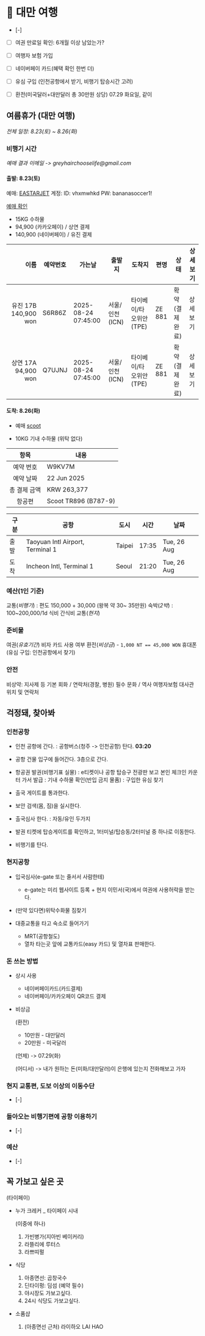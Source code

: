 # 󰏢 대만 여행




- [-] 

- [ ] 여권 만료일 확인: 6개월 이상 남았는가?
- [ ] 여행자 보험 가입
- [ ] 네이버페이 카드(혜택 확인 한번 더)
- [ ] 유심 구입 (인천공항에서 받기, 비행기 탑승시간 고려)
- [ ] 환전(미국달러+대만달러 총 30만원 상당) 07.29 화요일, 같이





## 여름휴가 (대만 여행)


_전체 일정: 8.23(토) ~ 8.26(화)_

### **비행기 시간**

_예매 결과 이메일 -> greyhairchooselife@gmail.com_

#### 출발: 8.23(토)

예매: [EASTARJET](https://main.eastarjet.com/)
계정: 
  ID: vhxmwhkd
  PW: bananasoccer1!

[예매 확인](https://www.eastarjet.com/newstar/PGWRA00001)

- 15KG 수하물
- 94,900 (카카오페이) / 상연 결제
- 140,900 (네이버페이) / 유진 결제

| 이름  | 예약번호   | 가는날                | 출발지            | 도착지                    | 편명     | 상태              | 상세보기   |
| -----:| ---------- | --------------------- | ----------------- | ------------------------- | -------- | ----------------- | ---------- |
| 유진 17B 140,900 won  | S6R86Z     | 2025-08-24 07:45:00   | 서울/인천 (ICN)   | 타이베이/타오위안 (TPE)   | ZE 881   | 확약 (결제완료)   | 상세보기   |
| 상연 17A  94,900 won | Q7UJNJ     | 2025-08-24 07:45:00   | 서울/인천 (ICN)   | 타이베이/타오위안 (TPE)   | ZE 881   | 확약 (결제완료)   | 상세보기   |


#### 도착: 8.26(화)

- 예매 [scoot](https://www.flyscoot.com/ko)

- 10KG 기내 수하물 (위탁 없다)

|     항목     | 내용                 |
|:------------:|----------------------|
|  예약 번호   | W9KV7M               |
|  예약 날짜   | 22 Jun 2025          |
| 총 결제 금액 | KRW 263,377          |
|    항공편    | Scoot TR896 (B787-9) |

| 구분 | 공항                             | 도시   | 시간  | 날짜        |
|------|----------------------------------|--------|-------|-------------|
| 출발 | Taoyuan Intl Airport, Terminal 1 | Taipei | 17:35 | Tue, 26 Aug |
| 도착 | Incheon Intl, Terminal 1         | Seoul  | 21:20 | Tue, 26 Aug |



### 예산(1인 기준)

교통(_비행기_) : 편도 150,000 + 30,000 (왕복 약 30~ 35만원)
숙박(_2박_)  : 100~200,000/1d
식비
간식비
교통(_현지_)
  

### 준비물

여권(_유효기간_)
비자
카드 사용 여부
환전(_비상금_) - `1,000 NT == 45,000 WON`
휴대폰(유심 구입: 인천공항에서 찾기)



### 안전

비상약: 지사제 등
기본 회화 / 연락처(경찰, 병원)
필수 문화 / 역사
여행자보험
대사관 위치 및 연락처






## 걱정돼, 찾아봐


### 인천공항 


- 인천 공항에 간다.
  : 공항버스(청주 -> 인천공항) 탄다. **03:20**

- 공항 건물 입구에 들어간다. 3층으로 간다.

- 항공권 발권(비행기표 실물)
  : e티켓이나 공항 탑승구 전광판 보고 본인 체크인 카운터 가서 발급
  : 기내 수하물 확인(반입 금지 물품)
  : 구입한 유심 찾기

- 출국 게이트를 통과한다.

- 보안 검색(몸, 짐)을 실시한다.

- 출국심사 한다.
  : 자동/유인 두가지

- 발권 티켓에 탑승게이트를 확인하고, 1터미널/탑승동/2터미널 중 하나로 이동한다.

- 비행기를 탄다.








### 현지공항 


- 입국심사(e-gate 또는 줄서서 사람한테)
  - e-gate는 미리 웹사이트 등록 + 현지 이민서(국)에서 여권에 사용허락을 받는다.

- (만약 있다면)위탁수화물 짐찾기

- 대중교통을 타고 숙소로 들어가기
  - MRT(공항철도)
  - 열차 타는곳 앞에 교통카드(easy 카드) 및 열차표 판매한다.


### 돈 쓰는 방법


- 상시 사용

  - 네이버페이카드(카드결제)
  - 네이버페이/카카오페이 QR코드 결제


- 비상금
  
  (환전)
  - 10만원 - 대만달러
  - 20만원 - 미국달러

  (언제) -> 07.29(화)

  (어디서) -> 내가 원하는 돈(미화/대만달러)이 은행에 있는지 전화해보고 가자
  



### 현지 교통편, 도보 이상의 이동수단

- [-] 



### 돌아오는 비행기편에 공항 이용하기

- [-] 




### 예산


- [-] 



## 꼭 가보고 싶은 곳


(타이페이)


- 누가 크레커 _ 타이페이 시내

  (이중에 하나)
  1. 가빈병가(지아빈 베이커리)
  2. 라뜰리에 루터스
  3. 라쁘띠펄



- 식당

  1. 아종면선: 곱창국수
  2. 딘타이펑: 딤섬 (예약 필수)
  3. 야시장도 가보고싶다.
  4. 24시 식당도 가보고싶다.


- 소품샵
  
  1. (아종면선 근처) 라이하오 LAI HAO
